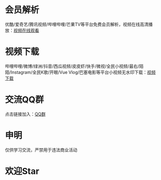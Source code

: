 # 会员解析  
优酷/爱奇艺/腾讯视频/哔哩哔哩/芒果TV等平台免费会员解析，视频在线高清播放：[视频在线观看](https://resoumen.com/v/ "点击链接")  

# 视频下载  
哔哩哔哩/微博/绿洲/抖音/西瓜视频/皮皮虾/快手/微视/全民小视频/最右/陌陌/Instagram/全民K歌/开眼/Vue Vlog/巴塞电影等平台小视频无水印下载：[视频下载](https://resoumen.com/x/ "点击链接")  

# 交流QQ群 
点击链接加入：[QQ群](https://jq.qq.com/?_wv=1027&k=RaVzSa9C "点击链接")  

# 申明 
仅供学习交流，严禁用于违法商业活动  

# 欢迎Star  
